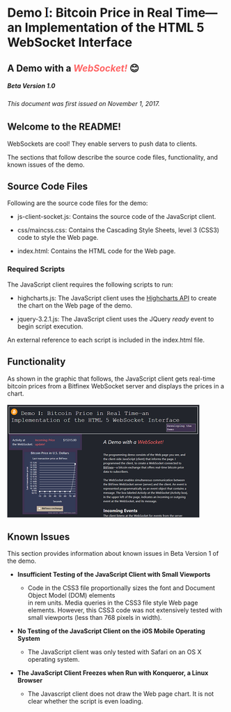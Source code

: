 # Demo <img src='images/i-roman-large.png'>: Bitcoin Price in Real Time—an Implementation of the HTML 5 WebSocket Interface 
## A Demo with a <em font-size="14" style= "color:#ff6666;"><b>WebSocket!</b></em> :blush:
##### Beta Version 1.0
###### This document was first issued on November 1, 2017.
 
## Welcome to the README!
WebSockets are cool! They enable servers to push data to clients. 

The sections that follow describe the source code files, functionality, and known issues of the demo.   

## Source Code Files
Following are the source code files for the demo:

* js-client-socket.js: Contains the source code of the JavaScript client.

* css/maincss.css: Contains the Cascading Style Sheets, level 3 (CSS3) code to style the Web page.

* index.html: Contains the HTML code for the Web page.

### Required Scripts
The JavaScript client requires the following scripts to run:

* highcharts.js: The JavaScript client uses the  [Highcharts API]('https://www.highcharts.com/') to
    create the chart on the Web page of the demo.

* jquery-3.2.1.js: The JavaScript client uses the JQuery *ready* event to begin script execution.

An external reference to each script is included in the index.html file.

## Functionality

 As shown in the graphic that follows, the JavaScript client gets real-time bitcoin prices from a
 Bitfinex WebSocket server and displays the prices in a chart.<br><br>
![Foto of Web page.](images/web-page-price-update-small.png "The Web page with a chart that updates.")


## Known Issues
This section provides information about known issues in Beta Version 1 of the demo.

* **Insufficient Testing of the JavaScript Client with Small Viewports**

   * Code in the CSS3 file proportionally sizes the font and Document Object Model (DOM) elements  
     in rem units. Media queries in the CSS3 file style Web page elements. However, this CSS3 code was 
     not extensively tested with small viewports (less than 768 pixels in width).
  
* **No Testing of the JavaScript Client on the iOS Mobile Operating System** 

   * The JavaScript client was only tested with Safari on an OS X operating system.

* **The JavaScript Client Freezes when Run with Konqueror, a Linux Browser**

   * The Javascript client does not draw the Web page chart. It is not clear whether the script is even loading.




    
  

